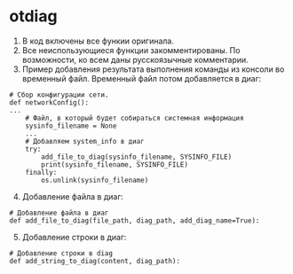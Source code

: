 # otdiag

1. В код включены все функии оригинала. 
2. Все неиспользующиеся функции закомментированы. По возможности, ко всем даны русскоязычные комментарии.
3. Пример добавления результата выполнения команды из консоли во временный файл. Временный файл потом добавляется в диаг:
```
# Сбор конфигурации сети.
def networkConfig():
...
    # Файл, в который будет собираться системная информация
    sysinfo_filename = None
    ...
    # Добавляем system_info в диаг
    try:
        add_file_to_diag(sysinfo_filename, SYSINFO_FILE)
        print(sysinfo_filename, SYSINFO_FILE)
    finally:
        os.unlink(sysinfo_filename)
```

4. Добавление файла  в диаг:
```
# Добавление файла в диаг
def add_file_to_diag(file_path, diag_path, add_diag_name=True):
```
5. Добавление строки  в диаг:
```
# Добавление строки в diag
def add_string_to_diag(content, diag_path):
```
